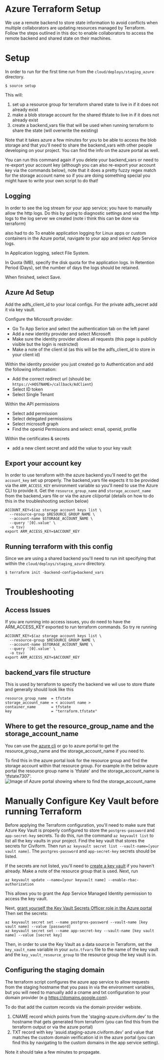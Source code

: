 # Azure Terraform Setup
We use a remote backend to store state information to avoid conflicts when 
multiple collaborators are updating resources managed by Terraform. 
Follow the steps outlined in this doc to enable collaborators to access 
the remote backend and shared state on their machines.

# Setup
In order to run for the first time run from the `cloud/deploys/staging_azure` 
directory.
 
```
$ source setup
```

This will: 
1. set up a resource group for terraform shared state to live in if it does
not already exist
2. make a blob storage account for the shared tfstate to live in if it does
not already exist
3. create a backend_vars file that will be used when running terraform to 
share the state (will overwrite the existing)

Note that it takes azure a few minutes for you to be able to access the blob 
storage and that you'll need to share the backend_vars with other people 
developing on your project. You can find the info on the azure portal as well. 

You can run this command again if you delete your backend_vars or need to
re-export your account key (although you can also re-export your account key
via the commands below), note that it does a pretty fuzzy regex match for
the storage account name so if you are doing something special you might have
to write your own script to do that!

## Logging 
In order to see the log stream for your app service; you have to manually allow the http logs. Do this by going to diagnostic settings and send the http logs to the log server we created (note i think this can be done via terraform)

also had to do 
To enable application logging for Linux apps or custom containers in the Azure portal, navigate to your app and select App Service logs.

In Application logging, select File System.

In Quota (MB), specify the disk quota for the application logs. In Retention Period (Days), set the number of days the logs should be retained.

When finished, select Save.

## Azure Ad Setup
Add the adfs_client_id to your local configs. For the private adfs_secret add it via key vault.

Configure the Microsoft provider:
- Go To App Serice and select the authentication tab on the left panel
- Add a new identity provider and select Microsoft
- Make sure the identity provider allows all requests (this page is publicly visible but the login is restricted)
- Make a note of the client id (as this will be the adfs_client_id to store in your client id)

Within the identity provider you just created go to Authentication and add the following information:
- Add the correct redirect url (should be: `https://<HOSTNAME>/callback/AdClient`) 
- Select ID token 
- Select Single Tenant 

Within the API permissions
- Select add permission
- Select delegated permissions
- Select microsoft graph
- Find the openid Permissions and select: email, openid, profile

Within the certificates & secrets
- add a new client secret and add the value to your key vault

## Export your account key
In order to use terraform with the azure backend you'll need to get the 
`account_key` set up properly. The backend_vars file expects it to be provided 
via the `ARM_ACCESS_KEY` environment variable so you'll need to use the Azure CLI to provide it. 
Get the `resource_group_name` and `storage_account_name` from the backend_vars
file or via the azure cli/portal (details on how to do this in the 
troubleshooting section below)
```
ACCOUNT_KEY=$(az storage account keys list \
  --resource-group $RESOURCE_GROUP_NAME \
  --account-name $STORAGE_ACCOUNT_NAME \
  --query '[0].value' \
  -o tsv)
export ARM_ACCESS_KEY=$ACCOUNT_KEY
```

## Running terraform with this config  
Since we are using a shared backend you'll need to run init specifying that 
within the `cloud/deploys/staging_azure` directory.
```
$ terraform init -backend-config=backend_vars
```

# Troubleshooting

## Access Issues
If you are running into access issues, you do need to have the ARM_ACCESS_KEY 
exported to run terraform commands. So try re running
```
ACCOUNT_KEY=$(az storage account keys list \
  --resource-group $RESOURCE_GROUP_NAME \
  --account-name $STORAGE_ACCOUNT_NAME \
  --query '[0].value' \
  -o tsv)
export ARM_ACCESS_KEY=$ACCOUNT_KEY
```

## backend_vars file structure

This is used by terraform to specify the backend we wil use to store tfsate 
and generally should look like this
```
resource_group_name  = tfstate
storage_account_name = < account name >
container_name       = tfstate
key                  = "terraform.tfstate"
```

## Where to get the resource_group_name and the storage_account_name

You can use the [azure cli](https://docs.microsoft.com/en-us/cli/azure/)
or go to azure portal to get the resource_group_name
and the storage_account_name if you need to.

To find this in the azure portal look for the resource group and find the 
storage account within that resource group. For example in the below azure 
portal the resource group name is 'tfstate' and the storage_account_name is 
'tfstate7307'.
![Image of Azure portal showing where to find the storage_account_name](img/how_to_find_backend_vars.png?raw=true)

# Manually Configure Key Vault before running Terraform
Before applying the Terraform configuration, you'll need to make sure that Azure Key Vault is
properly configured to store the `postgres-password` and `app-secret-key` secrets. To do this, run the command `az keyvault list` to list all the key vaults in your project. Find the key vault that stores the secrets for Civiform. Then run `az keyvault secret list --vault-name=[your vault name]`. The `postgres-password` and `app-secret-key` secrets should be listed.

If the secrets are not listed, you'll need to [create a key vault](https://docs.microsoft.com/en-us/azure/key-vault/general/quick-create-cli) if you haven't already. Make a note of the resource group that is used. Next, run 
```
az keyvault update --name=[your keyvault name] --enable-rbac-authorization
```
This allows you to grant the App Service Managed Identity permission to access the key vault.

Next, [grant yourself the Key Vault Secrets Officer role in the Azure portal](https://docs.microsoft.com/en-us/azure/key-vault/general/rbac-guide?tabs=azure-cli#key-vault-scope-role-assignment)
Then set the secrets:

```
az keyvault secret set --name postgres-password --vault-name [key vault name] --value [password]
az keyvault secret set --name app-secret-key --vault-name [key vault name] --value [secret key]
```

Then, in order to use the Key Vault as a data source in Terraform, set the `key_vault_name` variable in your `auto.tfvars` file to the name of the key vault and the `key_vault_resource_group` to the resource group the key vault is in.

## Configuring the staging domain
The terraform script configures the azure app service to allow requests from the staging hostname that you pass in via the environment variables, but you will need to manually add a cname and txt configuration to your domain provider (e.g https://domains.google.com). 

To do that add the custom records via the domain provider webiste. 
1) CNAME record which points from the 'staging-azure.civiform.dev' to the hostname that gets generated from terraform (you can find this from the terraform output or via the azure portal)
2) TXT record with key 'asuid.staging-azure.civiform.dev' and value that matches the custom domain verification id in the azure portal (you can find this by navigating to the custom domains in the app service setting). 

Note it should take a few minutes to propagate.